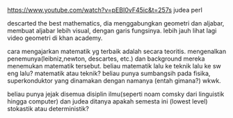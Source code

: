 https://www.youtube.com/watch?v=pEBI0vF45ic&t=257s
judea perl

descarted the best mathematics, dia menggabungkan geometri dan aljabar, membuat aljabar lebih visual, dengan garis fungsinya.
lebih jauh lihat lagi video geometri di khan academy.

cara mengajarkan matematik yg terbaik adalah secara teoritis. mengenalkan penemunya(leibniz,newton, descartes, etc.) dan background mereka menemukan matematik tersebut.
beliau matematik lalu ke teknik lalu ke sw eng lalu?
matematik atau teknik? beliau punya sumbangsih pada fisika, superkonduktor yang dinamakan dengan namanya (entah gimana?) wkwk.

beliau punya jejak disemua disiplin ilmu(seperti noam comsky dari linguistik hingga computer) 
dan judea ditanya apakah semesta ini (lowest level) stokastik atau deterministik?
